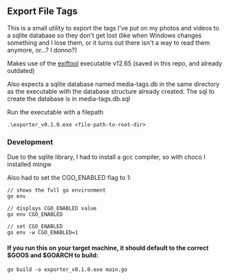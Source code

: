 ## Export File Tags

This is a small utility to export the tags I've put on my photos and videos to a sqlite database so they don't get lost (like when Windows changes something and I lose them, or it turns out there isn't a way to read them anymore, or...? I donno?)

Makes use of the [exiftool](https://exiftool.org) executable v12.65 (saved in this repo, and already outdated)

Also expects a sqlite database named media-tags.db in the same directory as the executable with the database structure already created. The sql to create the database is in media-tags.db.sql

Run the executable with a filepath
```
.\exporter_v0.1.0.exe <file-path-to-root-dir>
```

### Development

Due to the sqlite library, I had to install a gcc compiler, so with choco I installed mingw

Also had to set the CGO_ENABLED flag to 1:
```
// shows the full go environment
go env 

// displays CGO_ENABLED value
go env CGO_ENABLED

// set CGO_ENABLED
go env -w CGO_ENABLED=1
```

#### If you run this on your target machine, it should default to the correct $GOOS and $GOARCH to build:
```
go build -o exporter_v0.1.0.exe main.go
```

